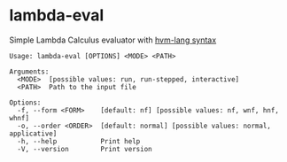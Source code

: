 # lambda-eval
Simple Lambda Calculus evaluator with [hvm-lang syntax](https://github.com/HigherOrderCO/hvm-lang#language-syntax)

```
Usage: lambda-eval [OPTIONS] <MODE> <PATH>

Arguments:
  <MODE>  [possible values: run, run-stepped, interactive]
  <PATH>  Path to the input file

Options:
  -f, --form <FORM>    [default: nf] [possible values: nf, wnf, hnf, whnf]
  -o, --order <ORDER>  [default: normal] [possible values: normal, applicative]
  -h, --help           Print help
  -V, --version        Print version
```